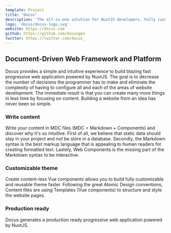 ```yaml
---
template: Project
title: 'Docus'
description: 'The all-in-one solution for NuxtJS developers. Fully customisable theming system and file based content management system included. Create your next progressive web application with Docus now!'
logo: 'docus/docus-logo.svg'
website: https://docus.com
github: https://github.com/docusgen
twitter: https://twitter.com/docus_
---
```


## Document-Driven Web Framework and Platform

Docus provides a simple and intuitive experience to build blazing fast progressive web application powered by NuxtJS. The goal is to decrease the number of decisions the programmer has to make and eliminate the complexity of having to configure all and each of the areas of website development. The immediate result is that you can create many more things in less time by focusing on content. Building a website from an idea has never been so simple.

### Write content
Write your content in MDC files (MDC = Markdown + Components) and discover why it's so intuitive.
First of all, we believe that static data should stay in your project and not be store in a database. Secondly, the Markdown syntax is the best markup language that is appealing to human readers for creating formatted text. Lastely, Web Components is the missing part of the Markdown syntax to be interactive.

### Customizable theme
Create content-less Vue components allows you to build fully customizable and reusable theme faster. Following the great Atomic Design conventions, Content files are using Templates (Vue components) to structure and style the website pages.

### Production ready
Docus generates a production ready progressive web application powered by NuxtJS.
